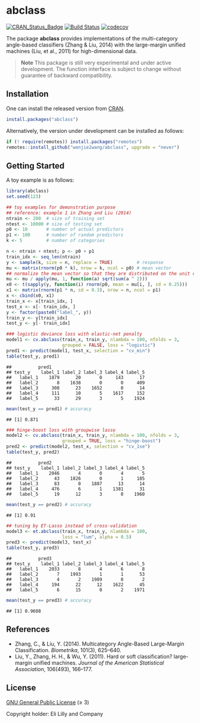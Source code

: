 abclass
================

[![CRAN_Status_Badge](https://www.r-pkg.org/badges/version/abclass)](https://CRAN.R-project.org/package=abclass)
[![Build
Status](https://github.com/wenjie2wang/abclass/workflows/R-CMD-check/badge.svg)](https://github.com/wenjie2wang/abclass/actions)
[![codecov](https://codecov.io/gh/wenjie2wang/abclass/branch/main/graph/badge.svg)](https://app.codecov.io/gh/wenjie2wang/abclass)

The package **abclass** provides implementations of the multi-category
angle-based classifiers (Zhang & Liu, 2014) with the large-margin
unified machines (Liu, et al., 2011) for high-dimensional data.

> **Note** This package is still very experimental and under active
> development. The function interface is subject to change without
> guarantee of backward compatibility.

## Installation

One can install the released version from
[CRAN](https://CRAN.R-project.org/package=abclass).

``` r
install.packages("abclass")
```

Alternatively, the version under development can be installed as
follows:

``` r
if (! require(remotes)) install.packages("remotes")
remotes::install_github("wenjie2wang/abclass", upgrade = "never")
```

## Getting Started

A toy example is as follows:

``` r
library(abclass)
set.seed(123)

## toy examples for demonstration purpose
## reference: example 1 in Zhang and Liu (2014)
ntrain <- 200  # size of training set
ntest <- 10000 # size of testing set
p0 <- 10       # number of actual predictors
p1 <- 100      # number of random predictors
k <- 5         # number of categories

n <- ntrain + ntest; p <- p0 + p1
train_idx <- seq_len(ntrain)
y <- sample(k, size = n, replace = TRUE)         # response
mu <- matrix(rnorm(p0 * k), nrow = k, ncol = p0) # mean vector
## normalize the mean vector so that they are distributed on the unit circle
mu <- mu / apply(mu, 1, function(a) sqrt(sum(a ^ 2)))
x0 <- t(sapply(y, function(i) rnorm(p0, mean = mu[i, ], sd = 0.25)))
x1 <- matrix(rnorm(p1 * n, sd = 0.3), nrow = n, ncol = p1)
x <- cbind(x0, x1)
train_x <- x[train_idx, ]
test_x <- x[- train_idx, ]
y <- factor(paste0("label_", y))
train_y <- y[train_idx]
test_y <- y[- train_idx]

### logistic deviance loss with elastic-net penalty
model1 <- cv.abclass(train_x, train_y, nlambda = 100, nfolds = 3,
                     grouped = FALSE, loss = "logistic")
pred1 <- predict(model1, test_x, selection = "cv_min")
table(test_y, pred1)
```

    ##          pred1
    ## test_y    label_1 label_2 label_3 label_4 label_5
    ##   label_1    1879      20       0     143      17
    ##   label_2       8    1638       0       0     409
    ##   label_3     308      23    1652       0      14
    ##   label_4     111      10       5    1617     152
    ##   label_5      33      29       3       5    1924

``` r
mean(test_y == pred1) # accuracy
```

    ## [1] 0.871

``` r
### hinge-boost loss with groupwise lasso
model2 <- cv.abclass(train_x, train_y, nlambda = 100, nfolds = 3,
                     grouped = TRUE, loss = "hinge-boost")
pred2 <- predict(model2, test_x, selection = "cv_1se")
table(test_y, pred2)
```

    ##          pred2
    ## test_y    label_1 label_2 label_3 label_4 label_5
    ##   label_1    2046       4       0       4       5
    ##   label_2      43    1826       0       1     185
    ##   label_3      83       0    1887      13      14
    ##   label_4     476       6       1    1381      31
    ##   label_5      19      12       3       0    1960

``` r
mean(test_y == pred2) # accuracy
```

    ## [1] 0.91

``` r
## tuning by ET-Lasso instead of cross-validation
model3 <- et.abclass(train_x, train_y, nlambda = 100,
                     loss = "lum", alpha = 0.5)
pred3 <- predict(model3, test_x)
table(test_y, pred3)
```

    ##          pred3
    ## test_y    label_1 label_2 label_3 label_4 label_5
    ##   label_1    2033       8       4       6       8
    ##   label_2       7    1993       1       1      53
    ##   label_3       4       2    1989       0       2
    ##   label_4     194      22      12    1622      45
    ##   label_5       6      15       0       2    1971

``` r
mean(test_y == pred3) # accuracy
```

    ## [1] 0.9608

## References

- Zhang, C., & Liu, Y. (2014). Multicategory Angle-Based Large-Margin
  Classification. *Biometrika*, 101(3), 625–640.
- Liu, Y., Zhang, H. H., & Wu, Y. (2011). Hard or soft classification?
  large-margin unified machines. *Journal of the American Statistical
  Association*, 106(493), 166–177.

## License

[GNU General Public License](https://www.gnu.org/licenses/) (≥ 3)

Copyright holder: Eli Lilly and Company
